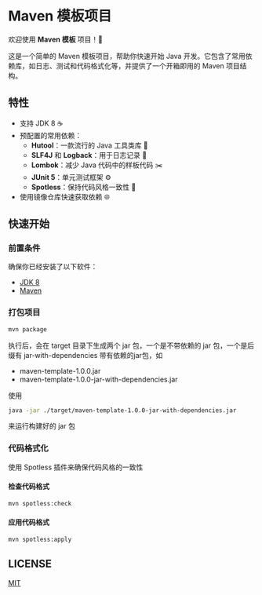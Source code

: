 # Maven 模板项目

欢迎使用 **Maven 模板** 项目！🚀

这是一个简单的 Maven 模板项目，帮助你快速开始 Java 开发。它包含了常用依赖库，如日志、测试和代码格式化等，并提供了一个开箱即用的
Maven 项目结构。

## 特性

- 支持 JDK 8 ☕️
- 预配置的常用依赖：
    - **Hutool**：一款流行的 Java 工具类库 🌟
    - **SLF4J** 和 **Logback**：用于日志记录 📝
    - **Lombok**：减少 Java 代码中的样板代码 ✂️
    - **JUnit 5**：单元测试框架 ⚙️
    - **Spotless**：保持代码风格一致性 💅
- 使用镜像仓库快速获取依赖 🌐

## 快速开始

### 前置条件

确保你已经安装了以下软件：

- [JDK 8](https://bell-sw.com/pages/downloads/#jdk-8-lts)
- [Maven](https://maven.apache.org/install.html)

### 打包项目

```bash
mvn package
```

执行后，会在 target 目录下生成两个 jar 包，一个是不带依赖的 jar 包，一个是后缀有 jar-with-dependencies 带有依赖的jar包，如

- maven-template-1.0.0.jar
- maven-template-1.0.0-jar-with-dependencies.jar

使用

```bash
java -jar ./target/maven-template-1.0.0-jar-with-dependencies.jar
```

来运行构建好的 jar 包

### 代码格式化

使用 Spotless 插件来确保代码风格的一致性

#### 检查代码格式

```bash
mvn spotless:check
```

#### 应用代码格式

```bash
mvn spotless:apply
```

## LICENSE

[MIT](LICENSE)
